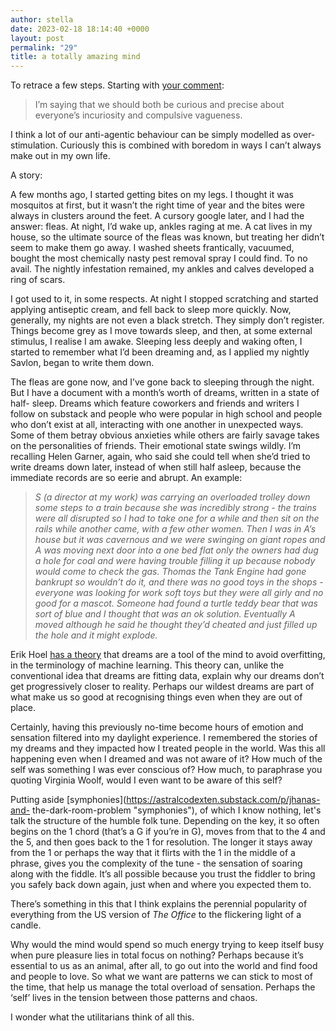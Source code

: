```yaml
---
author: stella
date: 2023-02-18 18:14:40 +0000
layout: post
permalink: "29"
title: a totally amazing mind
---
```



To retrace a few steps. Starting with [your comment](https://angst.blog/26
"your comment"):

> I’m saying that we should both be curious and precise about everyone’s
incuriosity and compulsive vagueness.

I think a lot of our anti-agentic behaviour can be simply modelled as over-
stimulation. Curiously this is combined with boredom in ways I can’t always
make out in my own life.

A story:  

A few months ago, I started getting bites on my legs. I thought it was
mosquitos at first, but it wasn’t the right time of year and the bites were
always in clusters around the feet. A cursory google later, and I had the
answer: fleas. At night, I’d wake up, ankles raging at me. A cat lives in my
house, so the ultimate source of the fleas was known, but treating her didn’t
seem to make them go away. I washed sheets frantically, vacuumed, bought the
most chemically nasty pest removal spray I could find. To no avail. The
nightly infestation remained, my ankles and calves developed a ring of scars.

I got used to it, in some respects. At night I stopped scratching and started
applying antiseptic cream, and fell back to sleep more quickly. Now,
generally, my nights are not even a black stretch. They simply don’t register.
Things become grey as I move towards sleep, and then, at some external
stimulus, I realise I am awake. Sleeping less deeply and waking often, I
started to remember what I’d been dreaming and, as I applied my nightly
Savlon, began to write them down.

The fleas are gone now, and I’ve gone back to sleeping through the night. But
I have a document with a month’s worth of dreams, written in a state of half-
sleep. Dreams which feature coworkers and friends and writers I follow on
substack and people who were popular in high school and people who don’t exist
at all, interacting with one another in unexpected ways. Some of them betray
obvious anxieties while others are fairly savage takes on the personalities of
friends. Their emotional state swings wildly. I’m recalling Helen Garner,
again, who said she could tell when she’d tried to write dreams down later,
instead of when still half asleep, because the immediate records are so eerie
and abrupt. An example:

>  _S (a director at my work) was carrying an overloaded trolley down some
steps to a train because she was incredibly strong - the trains were all
disrupted so I had to take one for a while and then sit on the rails while
another came, with a few other women. Then I was in A’s house but it was
cavernous and we were swinging on giant ropes and A was moving next door into
a one bed flat only the owners had dug a hole for coal and were having trouble
filling it up because nobody would come to check the gas. Thomas the Tank
Engine had gone bankrupt so wouldn’t do it, and there was no good toys in the
shops - everyone was looking for work soft toys but they were all girly and no
good for a mascot. Someone had found a turtle teddy bear that was sort of blue
and I thought that was an ok solution. Eventually A moved although he said he
thought they’d cheated and just filled up the hole and it might explode._  

Erik Hoel [has a
theory](https://www.cell.com/patterns/fulltext/S2666-3899\(21\)00064-7?_returnURL=https%3A%2F%2Flinkinghub.elsevier.com%2Fretrieve%2Fpii%2FS2666389921000647%3Fshowall%3Dtrue
"has a theory ") that dreams are a tool of the mind to avoid overfitting, in
the terminology of machine learning. This theory can, unlike the conventional
idea that dreams are fitting data, explain why our dreams don’t get
progressively closer to reality. Perhaps our wildest dreams are part of what
make us so good at recognising things even when they are out of place.

Certainly, having this previously no-time become hours of emotion and
sensation filtered into my daylight experience. I remembered the stories of my
dreams and they impacted how I treated people in the world. Was this all
happening even when I dreamed and was not aware of it? How much of the self
was something I was ever conscious of? How much, to paraphrase you quoting
Virginia Woolf, would I even want to be aware of this self?

Putting aside [symphonies](https://astralcodexten.substack.com/p/jhanas-and-
the-dark-room-problem "symphonies"), of which I know nothing, let's talk the
structure of the humble folk tune. Depending on the key, it so often begins on
the 1 chord (that’s a G if you’re in G), moves from that to the 4 and the 5,
and then goes back to the 1 for resolution. The longer it stays away from the
1 or perhaps the way that it flirts with the 1 in the middle of a phrase,
gives you the complexity of the tune - the sensation of soaring along with the
fiddle. It’s all possible because you trust the fiddler to bring you safely
back down again, just when and where you expected them to.  

There’s something in this that I think explains the perennial popularity of
everything from the US version of _The Office_ to the flickering light of a
candle.  

Why would the mind would spend so much energy trying to keep itself busy when
pure pleasure lies in total focus on nothing? Perhaps because it’s essential
to us as an animal, after all, to go out into the world and find food and
people to love. So what we want are patterns we can stick to most of the time,
that help us manage the total overload of sensation. Perhaps the ‘self’ lives
in the tension between those patterns and chaos.

I wonder what the utilitarians think of all this.
  